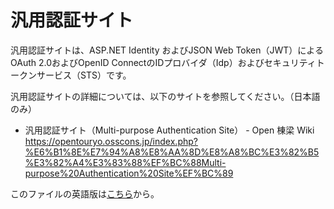 # 汎用認証サイト
汎用認証サイトは、ASP.NET Identity およびJSON Web Token（JWT）によるOAuth 2.0およびOpenID ConnectのIDプロバイダ（Idp）およびセキュリティトークンサービス（STS）です。

汎用認証サイトの詳細については、以下のサイトを参照してください。（日本語のみ）

- 汎用認証サイト（Multi-purpose Authentication Site） - Open 棟梁 Wiki  
https://opentouryo.osscons.jp/index.php?%E6%B1%8E%E7%94%A8%E8%AA%8D%E8%A8%BC%E3%82%B5%E3%82%A4%E3%83%88%EF%BC%88Multi-purpose%20Authentication%20Site%EF%BC%89

このファイルの英語版は[こちら](README.md)から。